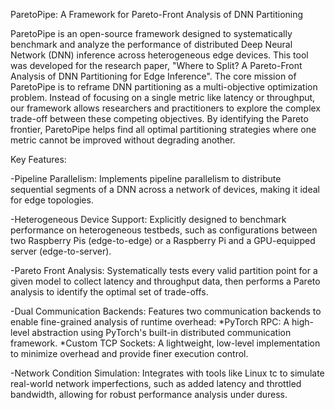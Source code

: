 ParetoPipe: A Framework for Pareto-Front Analysis of DNN Partitioning

ParetoPipe is an open-source framework designed to systematically benchmark and analyze the performance of distributed Deep Neural Network (DNN) inference across heterogeneous edge devices. This tool was developed for the research paper, "Where to Split? A Pareto-Front Analysis of DNN Partitioning for Edge Inference". The core mission of ParetoPipe is to reframe DNN partitioning as a multi-objective optimization problem. Instead of focusing on a single metric like latency or throughput, our framework allows researchers and practitioners to explore the complex trade-off between these competing objectives. By identifying the Pareto frontier, ParetoPipe helps find all optimal partitioning strategies where one metric cannot be improved without degrading another.

Key Features:

-Pipeline Parallelism: Implements pipeline parallelism to distribute sequential segments of a DNN across a network of devices, making it ideal for edge topologies.

-Heterogeneous Device Support: Explicitly designed to benchmark performance on heterogeneous testbeds, such as configurations between two Raspberry Pis (edge-to-edge) or a Raspberry Pi and a GPU-equipped server (edge-to-server).

-Pareto Front Analysis: Systematically tests every valid partition point for a given model to collect latency and throughput data, then performs a Pareto analysis to identify the optimal set of trade-offs.

-Dual Communication Backends: Features two communication backends to enable fine-grained analysis of runtime overhead:
  *PyTorch RPC: A high-level abstraction using PyTorch's built-in distributed communication framework.
  *Custom TCP Sockets: A lightweight, low-level implementation to minimize overhead and provide finer execution control.

-Network Condition Simulation: Integrates with tools like Linux tc to simulate real-world network imperfections, such as added latency and throttled bandwidth, allowing for robust performance analysis under duress.
